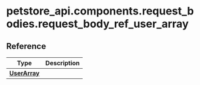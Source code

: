 # petstore_api.components.request_bodies.request_body_ref_user_array
## Reference
Type | Description  |
------------- | ------------- |
[**UserArray**](../../components/request_bodies/request_body_user_array.UserArray.md) |  |
